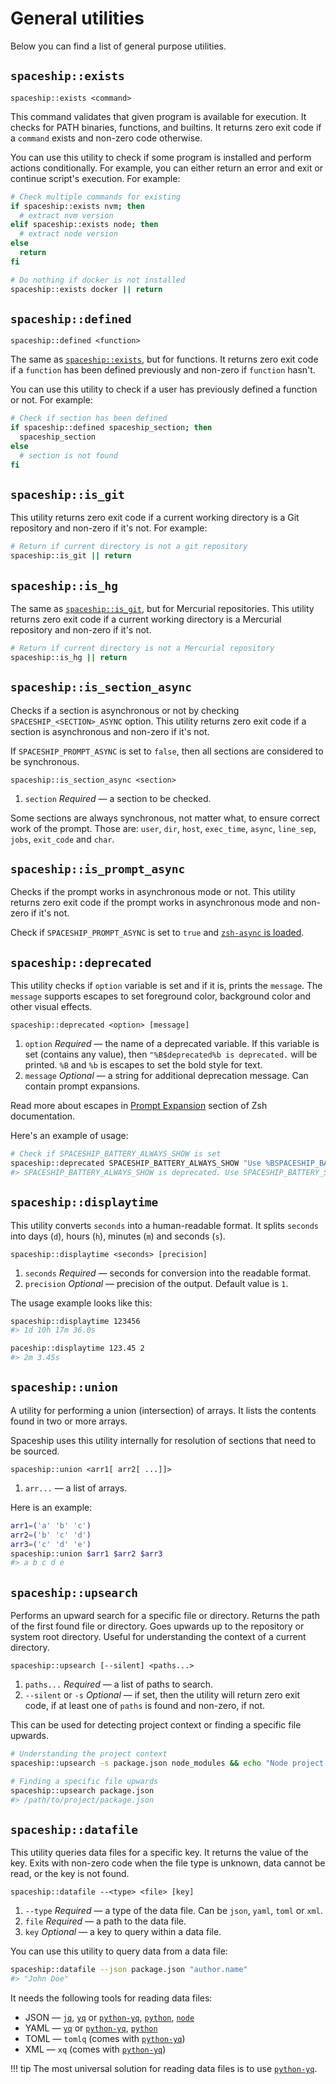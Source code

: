 # General utilities

Below you can find a list of general purpose utilities.

## `spaceship::exists`

``` title="Signature"
spaceship::exists <command>
```

This command validates that given program is available for execution. It checks for PATH binaries, functions, and builtins. It returns zero exit code if a `command` exists and non-zero code otherwise.

You can use this utility to check if some program is installed and perform actions conditionally. For example, you can either return an error and exit or continue script's execution. For example:

```zsh
# Check multiple commands for existing
if spaceship::exists nvm; then
  # extract nvm version
elif spaceship::exists node; then
  # extract node version
else
  return
fi

# Do nothing if docker is not installed
spaceship::exists docker || return
```

## `spaceship::defined`

``` title="Signature"
spaceship::defined <function>
```

The same as [`spaceship::exists`](#spaceshipexists), but for functions. It returns zero exit code if a `function` has been defined previously and non-zero if `function` hasn't.

You can use this utility to check if a user has previously defined a function or not. For example:

```zsh
# Check if section has been defined
if spaceship::defined spaceship_section; then
  spaceship_section
else
  # section is not found
fi
```

## `spaceship::is_git`

This utility returns zero exit code if a current working directory is a Git repository and non-zero if it's not. For example:

```zsh
# Return if current directory is not a git repository
spaceship::is_git || return
```

## `spaceship::is_hg`

The same as [`spaceship::is_git`](#spaceshipisgit), but for Mercurial repositories. This utility returns zero exit code if a current working directory is a Mercurial repository and non-zero if it's not.

```zsh
# Return if current directory is not a Mercurial repository
spaceship::is_hg || return
```

## `spaceship::is_section_async`

Checks if a section is asynchronous or not by checking `SPACESHIP_<SECTION>_ASYNC` option. This utility returns zero exit code if a section is asynchronous and non-zero if it's not.

If `SPACESHIP_PROMPT_ASYNC` is set to `false`, then all sections are considered to be synchronous.

``` title="Signature"
spaceship::is_section_async <section>
```

1. `section` _Required_ — a section to be checked.

Some sections are always synchronous, not matter what, to ensure correct work of the prompt. Those are: `user`, `dir`, `host`, `exec_time`, `async`, `line_sep`, `jobs`, `exit_code` and `char`.

## `spaceship::is_prompt_async`

Checks if the prompt works in asynchronous mode or not. This utility returns zero exit code if the prompt works in asynchronous mode and non-zero if it's not.

Check if `SPACESHIP_PROMPT_ASYNC` is set to `true` and [`zsh-async` is loaded](/api/environment/#asynchronous-runtime).

## `spaceship::deprecated`

This utility checks if `option` variable is set and if it is, prints the `message`. The `message` supports escapes to set foreground color, background color and other visual effects.

``` title="Signature"
spaceship::deprecated <option> [message]
```

1. `option` _Required_ — the name of a deprecated variable. If this variable is set (contains any value), then `"%B$deprecated%b is deprecated.` will be printed. `%B` and `%b` is escapes to set the bold style for text.
2. `message` _Optional_ — a string for additional deprecation message. Can contain prompt expansions.

Read more about escapes in [Prompt Expansion](http://zsh.sourceforge.net/Doc/Release/Prompt-Expansion.html) section of Zsh documentation.

Here's an example of usage:

```zsh
# Check if SPACESHIP_BATTERY_ALWAYS_SHOW is set
spaceship::deprecated SPACESHIP_BATTERY_ALWAYS_SHOW "Use %BSPACESHIP_BATTERY_SHOW='always'%b instead."
#> SPACESHIP_BATTERY_ALWAYS_SHOW is deprecated. Use SPACESHIP_BATTERY_SHOW='always' instead.
```

## `spaceship::displaytime`

This utility converts `seconds` into a human-readable format. It splits `seconds` into days (`d`), hours (`h`), minutes (`m`) and seconds (`s`).

``` title="Signature"
spaceship::displaytime <seconds> [precision]
```

1. `seconds` _Required_ — seconds for conversion into the readable format.
1. `precision` _Optional_ — precision of the output. Default value is `1`.

The usage example looks like this:

```zsh
spaceship::displaytime 123456
#> 1d 10h 17m 36.0s

paceship::displaytime 123.45 2
#> 2m 3.45s
```

## `spaceship::union`

A utility for performing a union (intersection) of arrays. It lists the contents found in two or more arrays.

Spaceship uses this utility internally for resolution of sections that need to be sourced.

``` title="Signature"
spaceship::union <arr1[ arr2[ ...]]>
```

1. `arr...` — a list of arrays.

Here is an example:

```zsh
arr1=('a' 'b' 'c')
arr2=('b' 'c' 'd')
arr3=('c' 'd' 'e')
spaceship::union $arr1 $arr2 $arr3
#> a b c d e
```

## `spaceship::upsearch`

Performs an upward search for a specific file or directory. Returns the path of the first found file or directory. Goes upwards up to the repository or system root directory. Useful for understanding the context of a current directory.

``` title="Signature"
spaceship::upsearch [--silent] <paths...>
```

1. `paths...` _Required_ — a list of paths to search.
2. `--silent` or `-s` _Optional_ — if set, then the utility will return zero exit code, if at least one of `paths` is found and non-zero, if not.

This can be used for detecting project context or finding a specific file upwards.

```zsh
# Understanding the project context
spaceship::upsearch -s package.json node_modules && echo "Node project detected."

# Finding a specific file upwards
spaceship::upsearch package.json
#> /path/to/project/package.json
```

## `spaceship::datafile`

This utility queries data files for a specific key. It returns the value of the key. Exits with non-zero code when the file type is unknown, data cannot be read, or the key is not found.

``` title="Signature"
spaceship::datafile --<type> <file> [key]
```

1. `--type` _Required_ — a type of the data file. Can be `json`, `yaml`, `toml` or `xml`.
2. `file` _Required_ — a path to the data file.
3. `key` _Optional_ — a key to query within a data file.

You can use this utility to query data from a data file:

```zsh
spaceship::datafile --json package.json "author.name"
#> "John Doe"
```

It needs the following tools for reading data files:

* JSON — [`jq`](https://stedolan.github.io/jq/), [`yq`](https://mikefarah.gitbook.io/yq/) or [`python-yq`](https://kislyuk.github.io/yq/), [`python`](https://www.python.org/), [`node`](https://nodejs.org/)
* YAML — [`yq`](https://mikefarah.gitbook.io/yq/) or [`python-yq`](https://kislyuk.github.io/yq/), [`python`](https://www.python.org/)
* TOML — `tomlq` (comes with [`python-yq`](https://kislyuk.github.io/yq/))
* XML — `xq` (comes with [`python-yq`](https://kislyuk.github.io/yq/))

!!! tip
    The most universal solution for reading data files is to use [`python-yq`](https://kislyuk.github.io/yq/).
